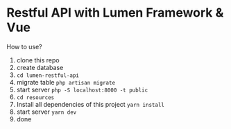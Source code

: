 # Restful API with Lumen Framework & Vue

How to use?
1. clone this repo
2. create database
3. ``` cd lumen-restful-api ```
3. migrate table ``` php artisan migrate ```
4. start server ``` php -S localhost:8000 -t public ```
5. ``` cd resources ```
6. Install all dependencies of this project ``` yarn install ```
7. start server ``` yarn dev ```
8. done
